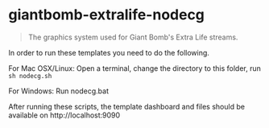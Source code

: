 # giantbomb-extralife-nodecg

> The graphics system used for Giant Bomb's Extra Life streams.

In order to run these templates you need to do the following.

For Mac OSX/Linux: Open a terminal, change the directory to this folder, run `sh nodecg.sh`

For Windows: Run nodecg.bat

After running these scripts, the template dashboard and files should be available on http://localhost:9090
